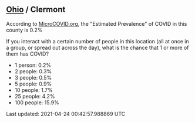 
## [Ohio](/united-states/ohio) / Clermont

According to [MicroCOVID.org](http://microcovid.org),
the "Estimated Prevalence" of COVID in this county is 0.2%

If you interact with a certain number of people in this location
(all at once in a group, or spread out across the day), what is the chance that
1 or more of them has COVID?

- 1 person: 0.2%
- 2 people: 0.3%
- 3 people: 0.5%
- 5 people: 0.9%
- 10 people: 1.7%
- 25 people: 4.2%
- 100 people: 15.9%

Last updated: 2021-04-24 00:42:57.988869 UTC
